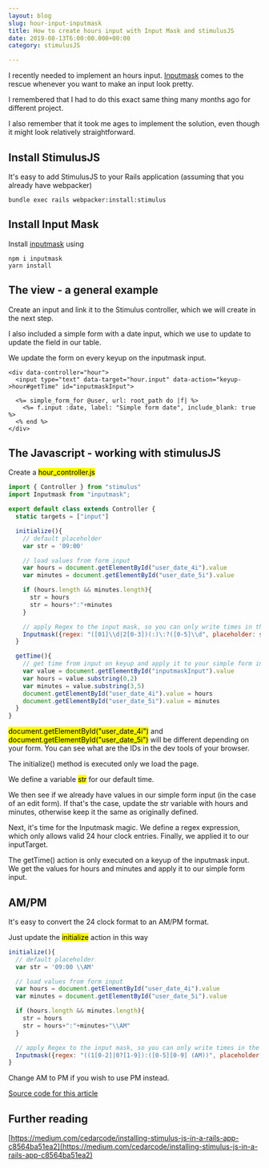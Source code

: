 ```yaml
---
layout: blog
slug: hour-input-inputmask
title: How to create hours input with Input Mask and stimulusJS
date: 2019-08-13T6:00:00.000+00:00
category: stimulusJS

---
```


I recently needed to implement an hours input. <a href="https://www.npmjs.com/package/inputmask" target="_blank">Inputmask</a> comes to the rescue whenever you want to make an input look pretty. 

I remembered that I had to do this exact same thing many months ago for different project. 

I also remember that it took me ages to implement the solution, even though it might look relatively straightforward.

## Install StimulusJS

It's easy to add StimulusJS to your Rails application (assuming that you already have webpacker)

```terminal
bundle exec rails webpacker:install:stimulus
```

## Install Input Mask

Install <a href="https://www.npmjs.com/package/inputmask" target="_blank">inputmask</a> using

```terminal
npm i inputmask
yarn install
```

## The view - a general example

Create an input and link it to the Stimulus controller, which we will create in the next step.

I also included a simple form with a date input, which we use to update to update the field in our table.

We update the form on every keyup on the inputmask input. 

```erb
<div data-controller="hour">
  <input type="text" data-target="hour.input" data-action="keyup->hour#getTime" id="inputmaskInput">
  
  <%= simple_form_for @user, url: root_path do |f| %>
    <%= f.input :date, label: "Simple form date", include_blank: true %>
  <% end %>
</div>
```

## The Javascript - working with stimulusJS

Create a <mark>hour_controller.js</mark>

```js
import { Controller } from "stimulus"
import Inputmask from "inputmask";

export default class extends Controller {
  static targets = ["input"]

  initialize(){
    // default placeholder
    var str = '09:00'

    // load values from form input
    var hours = document.getElementById("user_date_4i").value
    var minutes = document.getElementById("user_date_5i").value

    if (hours.length && minutes.length){
      str = hours
      str = hours+":"+minutes
    }

    // apply Regex to the input mask, so you can only write times in the 24 hour format
    Inputmask({regex: "([01]\\d|2[0-3])(:)\:?([0-5]\\d", placeholder: str, clearMaskOnLostFocus: false}).mask(this.inputTarget);
  }

  getTime(){
    // get time from input on keyup and apply it to your simple form input
    var value = document.getElementById("inputmaskInput").value
    var hours = value.substring(0,2)
    var minutes = value.substring(3,5)
    document.getElementById("user_date_4i").value = hours
    document.getElementById("user_date_5i").value = minutes
  }
}
```

<mark>document.getElementById("user_date_4i")</mark> and <mark>document.getElementById("user_date_5i")</mark> will be different depending on your form. You can see what are the IDs in the dev tools of your browser.

The initialize() method is executed only we load the page.

We define a variable <mark>str</mark> for our default time.

We then see if we already have values in our simple form input (in the case of an edit form). If that's the case, update the str variable with hours and minutes, otherwise keep it the same as originally defined.

Next, it's time for the Inputmask magic. We define a regex expression, which only allows valid 24 hour clock entries. Finally, we applied it to our inputTarget.

The getTime() action is only executed on a keyup of the inputmask input. We get the values for hours and minutes and apply it to our simple form input.

## AM/PM

It's easy to convert the 24 clock format to an AM/PM format. 

Just update the <mark>initialize</mark> action in this way

```js
initialize(){
  // default placeholder
  var str = '09:00 \\AM'

  // load values from form input
  var hours = document.getElementById("user_date_4i").value
  var minutes = document.getElementById("user_date_5i").value

  if (hours.length && minutes.length){
    str = hours
    str = hours+":"+minutes+"\\AM"
  }

  // apply Regex to the input mask, so you can only write times in the 24 hour format
  Inputmask({regex: "((1[0-2]|0?[1-9]):([0-5][0-9] (AM))", placeholder: str, clearMaskOnLostFocus: false}).mask(this.inputTarget);
}
```

Change AM to PM if you wish to use PM instead.

<a href="https://github.com/kb1995/railsjunior-hours-inputmask" target="_blank">Source code for this article</a>

## Further reading

[https://medium.com/cedarcode/installing-stimulus-js-in-a-rails-app-c8564ba51ea2](https://medium.com/cedarcode/installing-stimulus-js-in-a-rails-app-c8564ba51ea2)